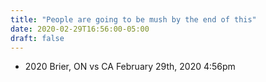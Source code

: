```yaml
---
title: "People are going to be mush by the end of this"
date: 2020-02-29T16:56:00-05:00
draft: false
---
```

- 2020 Brier, ON vs CA February 29th, 2020 4:56pm
